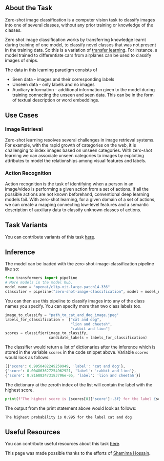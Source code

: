## About the Task

Zero-shot image classification is a computer vision task to classify images into one of several classes, without any prior training or knowledge of the classes. 

Zero shot image classification works by transferring knowledge learnt during training of one model, to classify novel classes that was not present in the training data. So this is a variation of [transfer learning](https://www.youtube.com/watch?v=BqqfQnyjmgg). For instance, a model trained to differentiate cars from airplanes can be used to classify images of ships.

The data in this learning paradigm consists of

- Seen data - images and their corresponding labels
- Unseen data -  only labels and no images
- Auxiliary information - additional information given to the model during training connecting the unseen and seen data. This can be in the form of textual description or word embeddings.


## Use Cases

### Image Retrieval
Zero-shot learning resolves several challenges in image retrieval systems. For example, with the rapid growth of categories on the web, it is challenging to index images based on unseen categories. With zero-shot learning we can associate unseen categories to images by exploiting attributes to model the relationships among visual features and labels.

### Action Recognition
Action recognition is the task of identifying when a person in an image/video is performing a given action from a set of actions. If all the possible actions are not known beforehand, conventional deep learning models fail. With zero-shot learning, for a given domain of a set of actions, we can create a mapping connecting low-level features and a semantic description of auxiliary data to classify unknown classes of actions.


## Task Variants 

You can contribute variants of this task [here](https://github.com/huggingface/hub-docs/blob/main/tasks/src/zero-shot-image-classification/about.md).

## Inference

The model can be loaded with the zero-shot-image-classification pipeline like so:
```python
from transformers import pipeline
# More models in the model hub.
model_name = "openai/clip-vit-large-patch14-336"
classifier = pipeline("zero-shot-image-classification", model = model_name)
```
You can then use this pipeline to classify images into any of the class names you specify. You can specify more than two class labels too.
```python
image_to_classify = "path_to_cat_and_dog_image.jpeg"
labels_for_classification =  ["cat and dog", 
                              "lion and cheetah", 
                              "rabbit and lion"]
scores = classifier(image_to_classify, 
                    candidate_labels = labels_for_classification)
```
The classifier would return a list of dictionaries after the inference which is stored in the variable `scores` in the code snippet above. Variable `scores` would look as follows:
```python
[{'score': 0.9950482249259949, 'label': 'cat and dog'},
{'score': 0.004863627254962921, 'label': 'rabbit and lion'},
{'score': 8.816882473183796e-05, 'label': 'lion and cheetah'}]
```
The dictionary at the zeroth index of the list will contain the label with the highest score.
```python
print(f"The highest score is {scores[0]['score']:.3f} for the label {scores[0]['label']}")
```
The output from the print statement above would look as follows:
```
The highest probability is 0.995 for the label cat and dog
```

## Useful Resources

You can contribute useful resources about this task [here](https://github.com/huggingface/hub-docs/blob/main/tasks/src/zero-shot-image-classification/about.md).

This page was made possible thanks to the efforts of [Shamima Hossain](https://huggingface.co/Shamima).


